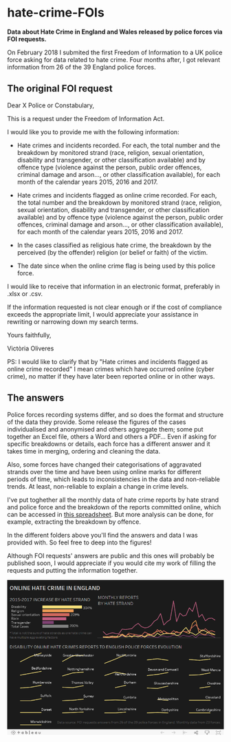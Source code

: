 # hate-crime-FOIs

<b>Data about Hate Crime in England and Wales released by police forces via FOI requests.</b>

On February 2018 I submited the first Freedom of Information to a UK police force asking for data related to hate crime. Four months after, I got relevant information from 26 of the 39 England police forces. 

## The original FOI request

Dear X Police or Constabulary,

This is a request under the Freedom of Information Act.

I would like you to provide me with the following information:

- Hate crimes and incidents recorded. For each, the total number and the breakdown by monitored strand (race, religion, sexual orientation, disability and transgender, or other classification available) and by offence type (violence against the person, public order offences, criminal damage and arson…, or other classification available), for each month of the calendar years 2015, 2016 and 2017.

- Hate crimes and incidents flagged as online crime recorded. For each, the total number and the breakdown by monitored strand (race, religion, sexual orientation, disability and transgender, or other classification available) and by offence type (violence against the person, public order offences, criminal damage and arson…, or other classification available), for each month of the calendar years 2015, 2016 and 2017.

- In the cases classified as religious hate crime, the breakdown by the perceived (by the offender) religion (or belief or faith) of the victim.

- The date since when the online crime flag is being used by this police force.

I would like to receive that information in an electronic format, preferably in .xlsx or .csv.

If the information requested is not clear enough or if the cost of compliance exceeds the appropriate limit, I would appreciate your assistance in rewriting or narrowing down my search terms.

Yours faithfully,

Victòria Oliveres

PS: I would like to clarify that by "Hate crimes and incidents flagged as online crime recorded" I mean crimes which have occurred online (cyber crime), no matter if they have later been reported online or in other ways.

## The answers

Police forces recording systems differ, and so does the format and structure of the data they provide. Some release the figures of the cases individualised and anonymised and others aggregate them; some put together an Excel file, others a Word and others a PDF… Even if asking for specific breakdowns or details, each force has a different answer and it takes time in merging, ordering and cleaning the data.

Also, some forces have changed their categorisations of aggravated strands over the time and have been using online marks for different periods of time, which leads to inconsistencies in the data and non-reliable trends. At least, non-reliable to explain a change in crime levels.

I've put toghether all the monthly data of hate crime reports by hate strand and police force and the breakdown of the reports committed online, which can be accessed in <a href="https://github.com/vicoliveres/hate-crime-FOIs/blob/master/HATE CRIME FOIS_all.xlsx">this spreadsheet</a>. But more analysis can be done, for example, extracting the breakdown by offence. 

In the different folders above you'll find the answers and data I was provided with. So feel free to deep into the figures!

Although FOI requests' answers are public and this ones will probably be published soon, I would appreciate if you would cite my work of filling the requests and putting the information together. 

![Data visualisation: Online Hate Crime in England](https://github.com/vicoliveres/hate-crime-FOIs/blob/master/Tableau%20-%20Online%20Hate%20Crime%20in%20England.png)
